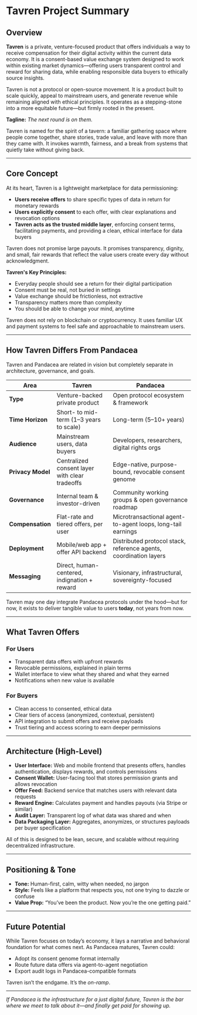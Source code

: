 # **Tavren Project Summary**

## **Overview**

**Tavren** is a private, venture-focused product that offers individuals a way to receive compensation for their digital activity within the current data economy. It is a consent-based value exchange system designed to work within existing market dynamics—offering users transparent control and reward for sharing data, while enabling responsible data buyers to ethically source insights.

Tavren is not a protocol or open-source movement. It is a product built to scale quickly, appeal to mainstream users, and generate revenue while remaining aligned with ethical principles. It operates as a stepping-stone into a more equitable future—but firmly rooted in the present.

**Tagline:** *The next round is on them.*

Tavren is named for the spirit of a tavern: a familiar gathering space where people come together, share stories, trade value, and leave with more than they came with. It invokes warmth, fairness, and a break from systems that quietly take without giving back.

---

## **Core Concept**

At its heart, Tavren is a lightweight marketplace for data permissioning:

* **Users receive offers** to share specific types of data in return for monetary rewards  
* **Users explicitly consent** to each offer, with clear explanations and revocation options  
* **Tavren acts as the trusted middle layer**, enforcing consent terms, facilitating payments, and providing a clean, ethical interface for data buyers

Tavren does not promise large payouts. It promises transparency, dignity, and small, fair rewards that reflect the value users create every day without acknowledgment.

**Tavren's Key Principles:**

* Everyday people should see a return for their digital participation  
* Consent must be real, not buried in settings  
* Value exchange should be frictionless, not extractive  
* Transparency matters more than complexity  
* You should be able to change your mind, anytime

Tavren does not rely on blockchain or cryptocurrency. It uses familiar UX and payment systems to feel safe and approachable to mainstream users.

---

## **How Tavren Differs From Pandacea**

Tavren and Pandacea are related in vision but completely separate in architecture, governance, and goals.

| Area | Tavren | Pandacea |
| ----- | ----- | ----- |
| **Type** | Venture-backed private product | Open protocol ecosystem & framework |
| **Time Horizon** | Short- to mid-term (1–3 years to scale) | Long-term (5–10+ years) |
| **Audience** | Mainstream users, data buyers | Developers, researchers, digital rights orgs |
| **Privacy Model** | Centralized consent layer with clear tradeoffs | Edge-native, purpose-bound, revocable consent genome |
| **Governance** | Internal team & investor-driven | Community working groups & open governance roadmap |
| **Compensation** | Flat-rate and tiered offers, per user | Microtransactional agent-to-agent loops, long-tail earnings |
| **Deployment** | Mobile/web app \+ offer API backend | Distributed protocol stack, reference agents, coordination layers |
| **Messaging** | Direct, human-centered, indignation \+ reward | Visionary, infrastructural, sovereignty-focused |

Tavren may one day integrate Pandacea protocols under the hood—but for now, it exists to deliver tangible value to users **today**, not years from now.

---

## **What Tavren Offers**

### **For Users**

* Transparent data offers with upfront rewards  
* Revocable permissions, explained in plain terms  
* Wallet interface to view what they shared and what they earned  
* Notifications when new value is available

### **For Buyers**

* Clean access to consented, ethical data  
* Clear tiers of access (anonymized, contextual, persistent)  
* API integration to submit offers and receive payloads  
* Trust tiering and access scoring to earn deeper permissions

---

## **Architecture (High-Level)**

* **User Interface:** Web and mobile frontend that presents offers, handles authentication, displays rewards, and controls permissions  
* **Consent Wallet:** User-facing tool that stores permission grants and allows revocation  
* **Offer Feed:** Backend service that matches users with relevant data requests  
* **Reward Engine:** Calculates payment and handles payouts (via Stripe or similar)  
* **Audit Layer:** Transparent log of what data was shared and when  
* **Data Packaging Layer:** Aggregates, anonymizes, or structures payloads per buyer specification

All of this is designed to be lean, secure, and scalable without requiring decentralized infrastructure.

---

## **Positioning & Tone**

* **Tone:** Human-first, calm, witty when needed, no jargon  
* **Style:** Feels like a platform that respects you, not one trying to dazzle or confuse  
* **Value Prop:** “You’ve been the product. Now you’re the one getting paid.”

---

## **Future Potential**

While Tavren focuses on today’s economy, it lays a narrative and behavioral foundation for what comes next. As Pandacea matures, Tavren could:

* Adopt its consent genome format internally  
* Route future data offers via agent-to-agent negotiation  
* Export audit logs in Pandacea-compatible formats

Tavren isn’t the endgame. It’s the *on-ramp*.

---

*If Pandacea is the infrastructure for a just digital future, Tavren is the bar where we meet to talk about it—and finally get paid for showing up.*

